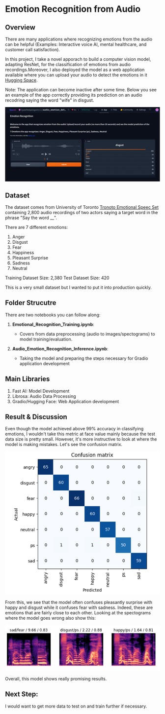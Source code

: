 # Emotion Recognition from Audio

## Overview
There are many applications where recognizing emotions from the audio can be helpful (Examples: Interactive voice AI, mental healthcare, and customer call satisfaction).

In this project, I take a novel apporach to build a computer vision model, adapting ResNet, for the classification of emotions from audio recordings.Moreover, I also deployed the model as a web application available where you can upload your audio to detect the emotions in it [Hugging Space](https://huggingface.co/spaces/kyawhtetpaingwin111/audio_emotion_detector). 

Note: The application can become inactive after some time. Below you see an example of the app correctly providing its prediction on an audio recodring saying the word "wife" in disgust. 

![Gradio App Example](gradio_app.jpg)

## Dataset

The dataset comes from University of Toronto [Tronoto Emotional Speec Set](https://borealisdata.ca/dataset.xhtml?persistentId=doi%3A10.5683%2FSP2%2FE8H2MF) containing 2,800 audio recordings of two actors saying a target word in the phrase "Say the word __".

There are 7 different emotions:
1. Anger
2. Disgust
3. Fear
4. Happiness
5. Pleasant Surprise
6. Sadness
7. Neutral 

Training Dataset Size: 2,380
Test Dataset Size: 420

This is a very small dataset but I wanted to put it into production quickly.

## Folder Strucutre

There are two notebooks you can follow along:

1. **Emotional_Recognition_Training.ipynb**: 
   - Covers from data preprocessing (audio to images/spectograms) to model training/evaluation.

2. **Audio_Emotion_Recognition_Inference.ipynb**: 
   - Taking the model and preparing the steps necessary for Gradio application development

## Main Libraries

1. Fast AI: Model Development
2. Librosa: Audio Data Processing 
3. Gradio/Hugging Face: Web Application development

## Result & Discussion

Even though the model achieved above 99% accuracy in classifying emotions, I wouldn't take this metric at face value mainly because the test data size is pretty small. However, it's more instructive to look at where the model is making mistakes. Let's see the confusion matrix. 

![Confusion Matrix](confusion_matrix.jpg)

From this, we see that the model often confuses pleasantly surprise with happy and disgust while it confuses fear with sadness. Indeed, these are emotions that are fairly close to each other. Looking at the spectograms where the model goes wrong also show this:

![Misclassification](misclassification.jpg)

Overall, this model shows really promising results. 

## Next Step:

I would want to get more data to test on and train further if necessary. 
